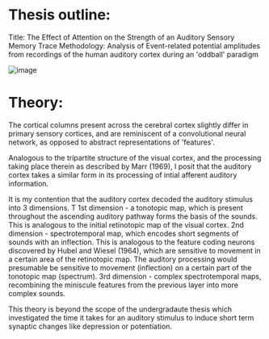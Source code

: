 # Thesis outline:
Title: The Effect of Attention on the Strength of an Auditory Sensory Memory Trace
Methodology: Analysis of Event-related potential amplitudes from recordings of the human auditory cortex during an 'oddball' paradigm

![image](https://github.com/user-attachments/assets/2f34232b-9d54-4204-bc23-cb2e0d8c14f7)

# Theory:

The cortical columns present across the cerebral cortex slightly differ in primary sensory cortices, and are reminiscent of a convolutional neural network, as opposed to abstract representations of 'features'.

Analogous to the tripartite structure of the visual cortex, and the processing taking place therein as described by Marr (1969), I posit that the auditory cortex takes a similar form in its processing of intial afferent auditory information.

It is my contention that the auditory cortex decoded the auditory stimulus into 3 dimensions. T
1st dimension - a tonotopic map, which is present throughout the ascending auditory pathway forms the basis of the sounds. This is analogous to the initial retinotopic map of the visual cortex.
2nd dimension - spectrotemporal map, which encodes short segments of sounds with an inflection. This is analogous to the feature coding neurons discovered by Hubel and Wiesel (1964), which are sensitive to movement in a certain area of the retinotopic map. The auditory processing would presumable be sensitive to movement (inflection) on a certain part of the tonotopic map (spectrum).
3rd dimension - complex spectrotemporal maps, recombining the miniscule features from the previous layer into more complex sounds.


This theory is beyond the scope of the undergradaute thesis which investigated the time it takes for an auditory stimulus to induce short term synaptic changes like depression or potentiation.









